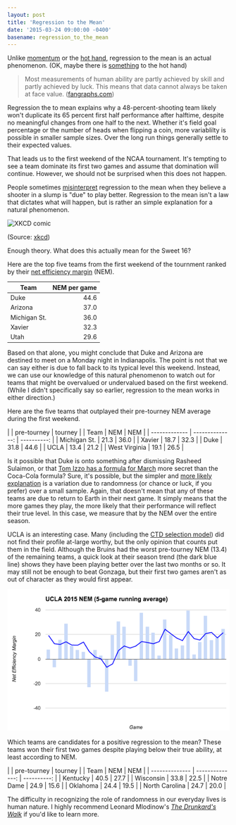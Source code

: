 ```yaml
---
layout: post
title: 'Regression to the Mean'
date: '2015-03-24 09:00:00 -0400'
basename: regression_to_the_mean
---
```

Unlike [momentum](http://grantland.com/the-triangle/nomentum-in-sports-part-2/)
or the [hot
hand](http://wexler.free.fr/library/files/gilovich%20%281985%29%20the%20hot%20hand%20in%20basketball.%20on%20the%20misperception%20of%20random%20sequences.pdf),
regression to the mean is an actual phenomenon. (OK, maybe there is
[something](http://wexler.free.fr/library/files/gilovich%20%281985%29%20the%20hot%20hand%20in%20basketball.%20on%20the%20misperception%20of%20random%20sequences.pdf) to the hot hand)

> Most measurements of human ability are partly achieved by skill and partly
> achieved by luck. This means that data cannot always be taken at face value.
> ([fangraphs.com](http://www.fangraphs.com/library/principles/regression/))

Regression the to mean
explains why a 48-percent-shooting team
likely won't duplicate its 65 percent first half performance after halftime,
despite no meaningful changes from one half to the next.
Whether it's field goal percentage or the number of heads when flipping a coin,
more variablilty is possible in smaller sample sizes. Over the long run
things generally settle to their expected values.

That leads us to the first weekend of the NCAA tournament. It's tempting to see
a team dominate its first two games and assume that domination will continue.
However, we should not be surprised when this does not happen.

People sometimes [misinterpret](http://en.wikipedia.org/wiki/Gambler%27s_fallacy)
regression to the mean when they believe a shooter in a slump is "due" to play better.
Regression to the mean isn't a law that dictates what will happen, but is rather
an simple explanation for a natural phenomenon.

![XKCD comic](http://imgs.xkcd.com/comics/sports.png)

(Source: [xkcd](https://xkcd.com/904/))

Enough theory. What does this actually mean for the Sweet 16?

Here are the top five teams from the first weekend of the tournment ranked by
their [net efficiency
margin](http://blog.crashingthedance.com/2009/03/accounting-for-injuries.html)
(NEM).

| Team          | NEM per game  |
| ------------- | ------------: |
| Duke          |         44.6  |
| Arizona       |         37.0  |
| Michigan St.  |         36.0  |
| Xavier        |         32.3  |
| Utah          |         29.6  |

Based on that alone, you might conclude that Duke and Arizona are destined to
meet on a Monday night in Indianapolis. The point is not that we can say either
is due to fall back to its typical level this weekend. Instead, we can use our
knowledge of this natural phenomenon to watch out for teams that might be
overvalued or undervalued based on the first weekend. (While I didn't
specifically say so earlier, regression to the mean works in either direction.)

Here are the five teams that outplayed their pre-tourney NEM average during the
first weekend.

|               |     pre-tourney |     tourney |
| Team          |             NEM |         NEM |
| ------------- | --------------: | ----------: |
| Michigan St.  |            21.3 |        36.0 |
| Xavier        |            18.7 |        32.3 |
| Duke          |            31.8 |        44.6 |
| UCLA          |            13.4 |        21.2 |
| West Virginia |            19.1 |        26.5 |

Is it possible that Duke is onto something after dismissing Rasheed Sulaimon, or
that [Tom Izzo has a formula for
March](http://fivethirtyeight.com/datalab/tom-izzo-is-the-best-coach-in-modern-ncaa-tournament-history-by-far/)
more secret than the Coca-Cola formula?
Sure, it's possible, but the simpler and [more likely
explanation](http://en.wikipedia.org/wiki/Occam%27s_razor) is a variation due to
randomness (or chance or luck, if you prefer) over a small sample. Again, that
doesn't mean that any of these teams are due to return to Earth in their next
game. It simply means that the more games they play, the more likely that their
performance will reflect their true level. In this case, we measure that by
the NEM over the entire season.

UCLA is an interesting case. Many (including the [CTD selection
model](http://crashingthedance.com/selection)) did not
find their profile at-large worthy, but the only opinion that counts put them
in the field. Although the Bruins had the worst pre-tourney NEM (13.4) of the
remaining teams, a quick look at their season trend (the dark blue line)
shows they have been playing better over the last two months or so. It may still
not be enough to beat Gonzaga, but their first two games aren't as out of
character as they would first appear.

![UCLA 2015 Net Efficiency Margin](/images/ucla-2015-sweet-16-nem.png)

Which teams are candidates for a positive regression to the mean? These teams
won their first two games despite playing below their true ability, at least
according to NEM.

|                |     pre-tourney |     tourney |
| Team           |             NEM |         NEM |
| -------------- | --------------: | ----------: |
| Kentucky       |            40.5 |        27.7 |
| Wisconsin      |            33.8 |        22.5 |
| Notre Dame     |            24.9 |        15.6 |
| Oklahoma       |            24.4 |        19.5 |
| North Carolina |            24.7 |        20.0 |

The difficulty in recognizing the role of randomness in our everyday lives is
human nature. I highly recommend Leonard Mlodinow's
[*The Drunkard's
Walk*](http://www.amazon.com/Drunkards-Walk-Randomness-Rules-Lives/dp/0307275175/)
if you'd like to learn more.
